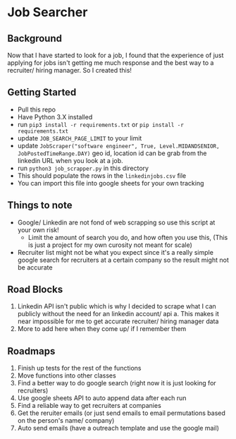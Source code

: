 # Job Searcher


## Background
Now that I have started to look for a job, I found that the experience of just applying for jobs isn't getting me much response and the best way to a recruiter/ hiring manager. So I created this! 

## Getting Started

* Pull this repo
* Have Python 3.X installed 
* run `pip3 install -r requirements.txt` or `pip install -r requirements.txt`
* update `JOB_SEARCH_PAGE_LIMIT` to your limit 
* update `JobScraper("software engineer", True, Level.MIDANDSENIOR, JobPostedTimeRange.DAY)` geo id, location id can be grab from the linkedin URL when you look at a job. 
* run `python3 job_scrapper.py` in this directory 
* This should populate the rows in the `linkedinjobs.csv` file 
* You can import this file into google sheets for your own tracking 


## Things to note

*  Google/ Linkedin are not fond of web scrapping so use this script at your own risk!
    * Limit the amount of search you do, and how often you use this, (This is just a project for my own curosity not meant for scale)
* Recruiter list might not be what you expect since it's a really simple google search for recruiters at a certain company so the result might not be accurate 


## Road Blocks
1. Linkedin API isn't public which is why I decided to scrape what I can publicly without the need for an linkedin account/ api 
    a. This makes it near impossible for me to get accurate recruiter/ hiring manager data 
2. More to add here when they come up/ if I remember them 
## Roadmaps 

1. Finish up tests for the rest of the functions 
2. Move functions into other classes 
3. Find a better way to do google search (right now it is just looking for recruiters)
4. Use google sheets API to auto append data after each run 
4. Find a reliable way to get recruiters at companies 
5. Get the reruiter emails (or just send emails to email permutations based on the person's name/ company)
6. Auto send emails (have a outreach template and use the google mail)